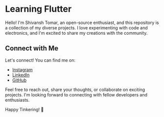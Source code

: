 # Learning Flutter

Hello! I'm Shivansh Tomar, an open-source enthusiast, and this repository is a collection of my diverse projects. I love experimenting with code and electronics, and I'm excited to share my creations with the community.

## Connect with Me

Let's connect! You can find me on:

- [Instagram](https://instagram.com/azhilus)
- [LinkedIn](https://www.linkedin.com/in/shivtomar30)
- [GitHub](https://github.com/azhilus)

Feel free to reach out, share your thoughts, or collaborate on exciting projects. I'm looking forward to connecting with fellow developers and enthusiasts.

Happy Tinkering! 🚀
